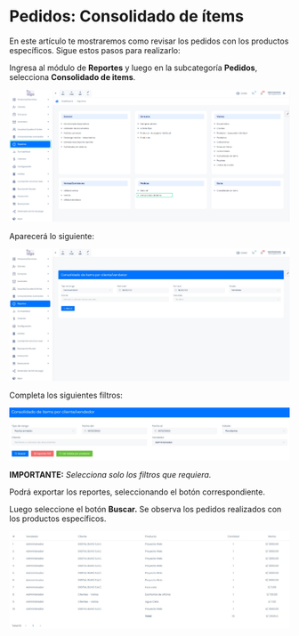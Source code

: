 # Pedidos: Consolidado de ítems
En este artículo te mostraremos como revisar los pedidos con los productos específicos.  Sigue estos pasos para realizarlo:

Ingresa al módulo de **Reportes** y luego en la subcategoría **Pedidos**, selecciona **Consolidado de items**.

![Alt text](img/Pedidos_consolidado_deItems_01.jpg)

Aparecerá lo siguiente:

![Alt text](img/Pedidos_consolidado_deItems_02.jpg)

Completa los siguientes filtros:

![Alt text](img/Pedidos_consolidado_deItems_03.jpg)

**IMPORTANTE:** _Selecciona solo los filtros que requiera._

Podrá exportar los reportes, seleccionando el botón correspondiente.

Luego seleccione el botón **Buscar.** Se observa los pedidos realizados con los productos específicos.

![Alt text](img/Pedidos_consolidado_deItems_04.jpg)